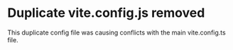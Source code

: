 # Duplicate vite.config.js removed

This duplicate config file was causing conflicts with the main vite.config.ts file.